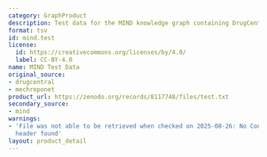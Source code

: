 ```yaml
---
category: GraphProduct
description: Test data for the MIND knowledge graph containing DrugCentral indications
format: tsv
id: mind.test
license:
  id: https://creativecommons.org/licenses/by/4.0/
  label: CC-BY-4.0
name: MIND Test Data
original_source:
- drugcentral
- mechreponet
product_url: https://zenodo.org/records/8117748/files/test.txt
secondary_source:
- mind
warnings:
- 'File was not able to be retrieved when checked on 2025-08-26: No Content-Length
  header found'
layout: product_detail
---
```


